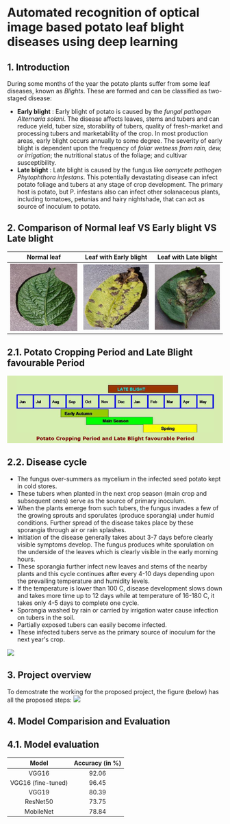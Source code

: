 # Automated recognition of optical image based potato leaf blight diseases using deep learning

<!-- <p align='center'>
 <img src='https://github.com/kulendu/NITTTR-project/blob/master/images/NITTTR_Kolkata_New_Logo.jpg' width=170px style='border-radius:100%;'>
</p> -->

## 1. Introduction
During some months of the year the potato plants suffer from some leaf diseases, known as *Blights*. These are formed and can be classified as two-staged disease:
- **Early blight** : Early blight of potato is caused by the *fungal pathogen Alternaria solani*. The disease affects leaves, stems and tubers and can reduce yield, tuber size, storability of tubers, quality of fresh-market and processing tubers and marketability of the crop.
In most production areas, early blight occurs annually to some degree. The severity of early blight is dependent upon the frequency of *foliar wetness from rain, dew, or irrigation*; the nutritional status of the foliage; and cultivar susceptibility.
- **Late blight** : Late blight is caused by the fungus like *oomycete pathogen Phytophthora infestans*. This potentially devastating disease can infect potato foliage and tubers at any stage of crop development. The primary host is potato, but P. infestans also can infect other solanaceous plants, including tomatoes, petunias and hairy nightshade, that can act as source of inoculum to potato.

## 2. Comparison of Normal leaf VS Early blight VS Late blight
| Normal leaf |  Leaf with Early blight | Leaf with Late blight |
:-------------------------:|:-------------------------:|:-------------------------:
![](images/normal.JPG)  |  ![](images/early-blight.JPG) | ![](images/late-blight.JPG)

## 2.1. Potato Cropping Period and Late Blight favourable Period
![](images/period.png)

## 2.2. Disease cycle 
- The fungus over-summers as mycelium in the infected seed potato kept in cold stores.
- These tubers when planted in the next crop season (main crop and subsequent ones) serve as the source of primary inoculum.
- When the plants emerge from such tubers, the fungus invades a few of the growing sprouts and sporulates (produce sporangia) under humid conditions. Further spread of the disease takes place by these sporangia through air or rain splashes.
- Initiation of the disease generally takes about 3-7 days before clearly visible symptoms develop. The fungus produces white sporulation on the underside of the leaves which is clearly visible in the early morning hours.
- These sporangia further infect new leaves and stems of the nearby plants and this cycle continues after every 4-10 days depending upon the prevailing temperature and humidity levels.
- If the temperature is lower than 100 C, disease development slows down and takes more time up to 12 days while at temperature of 16-180 C, it takes only 4-5 days to complete one cycle.
- Sporangia washed by rain or carried by irrigation water cause infection on tubers in the soil.
- Partially exposed tubers can easily become infected.
- These infected tubers serve as the primary source of inoculum for the next year's crop.

![](https://www.pau.edu/potato/images/lb66.jpg)



## 3. Project overview
To demostrate the working for the proposed project, the figure (below) has all the proposed steps:
![](https://github.com/kulendu/NITTTR-project/blob/master/images/Fig1.png)

## 4. Model Comparision and Evaluation

## 4.1. Model evaluation
| Model | Accuracy (in %) |
:-------------------------:|:-------------------------:|
 VGG16   | 92.06 |
 VGG16 (fine-tuned) | 96.45 |
 VGG19 | 80.39 |
 ResNet50 | 73.75 |
 MobileNet | 78.84 

